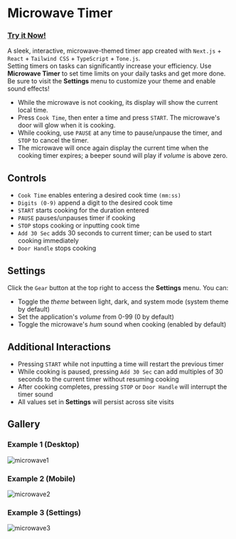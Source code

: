 # Microwave Timer
### [Try it Now!](https://bd2720.github.io/microwave/)
A sleek, interactive, microwave-themed timer app created with `Next.js` + `React` + `Tailwind CSS` + `TypeScript` + `Tone.js`.  
Setting timers on tasks can significantly increase your efficiency. Use **Microwave Timer** to set time limits on your daily tasks and get more done. Be sure to visit the **Settings** menu to customize your theme and enable sound effects!

- While the microwave is not cooking, its display will show the current local time.
- Press `Cook Time`, then enter a time and press `START`. The microwave's door will glow when it is cooking.
- While cooking, use `PAUSE` at any time to pause/unpause the timer, and `STOP` to cancel the timer.
- The microwave will once again display the current time when the cooking timer expires; a beeper sound will play if *volume* is above zero.

## Controls
- `Cook Time` enables entering a desired cook time `(mm:ss)`
- `Digits (0-9)` append a digit to the desired cook time
- `START` starts cooking for the duration entered
- `PAUSE` pauses/unpauses timer if cooking
- `STOP` stops cooking or inputting cook time
- `Add 30 Sec` adds 30 seconds to current timer; can be used to start cooking immediately
- `Door Handle` stops cooking

## Settings
Click the `Gear` button at the top right to access the **Settings** menu. You can:

- Toggle the *theme* between light, dark, and system mode (system theme by default)
- Set the application's *volume* from 0-99 (0 by default)
- Toggle the microwave's *hum* sound when cooking (enabled by default)

## Additional Interactions
- Pressing `START` while not inputting a time will restart the previous timer
- While cooking is paused, pressing `Add 30 Sec` can add multiples of 30 seconds to the current timer without resuming cooking
- After cooking completes, pressing `STOP` or `Door Handle` will interrupt the timer sound
- All values set in **Settings** will persist across site visits

## Gallery
### Example 1 (Desktop)
![microwave1](https://github.com/user-attachments/assets/f62c0004-a496-4a95-9310-a699f2a52d34)

### Example 2 (Mobile)
![microwave2](https://github.com/user-attachments/assets/66544027-542d-4292-90fe-66eb6503320c)

### Example 3 (Settings)
![microwave3](https://github.com/user-attachments/assets/e743a3b7-6b0b-47a3-a286-4962ad02dbe1)
